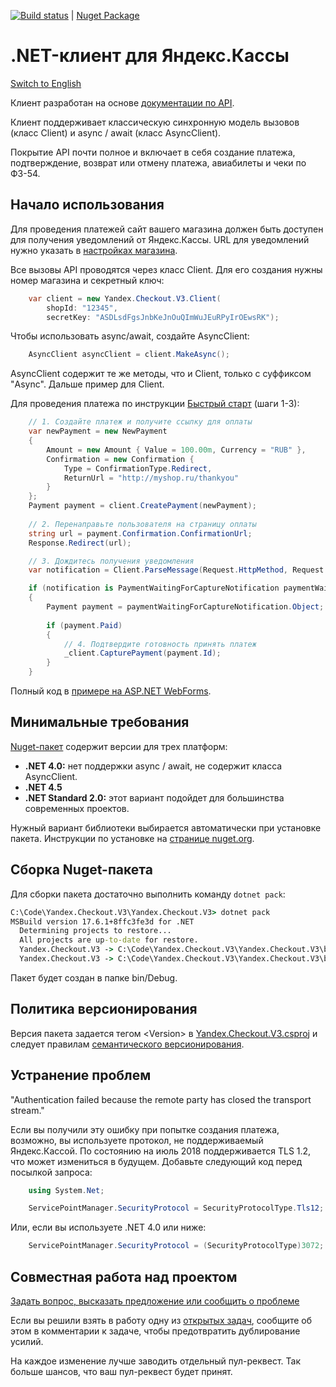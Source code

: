 [![Build status](https://ci.appveyor.com/api/projects/status/mgyl8ebfc5149uy5?svg=true)](https://ci.appveyor.com/project/morpher/yandex-checkout-v3)
 | [Nuget Package](https://www.nuget.org/packages/Yandex.Checkout.V3/)

# .NET-клиент для Яндекс.Кассы

[Switсh to English](https://github.com/morpher-ru/Yandex.Checkout.V3/blob/master/README.en.md) 

Клиент разработан на основе [документации по API](https://yookassa.ru/developers).

Клиент поддерживает классическую синхронную модель вызовов (класс Client) и async / await (класс AsyncClient).

Покрытие API почти полное и включает в себя создание платежа, подтверждение, возврат или отмену платежа, авиабилеты и чеки по ФЗ-54.

## Начало использования

Для проведения платежей сайт вашего магазина должен быть доступен для получения уведомлений от Яндекс.Кассы. URL для уведомлений нужно указать в [настройках магазина](https://yookassa.ru/my/shop-settings).

Все вызовы API проводятся через класс Client. Для его создания нужны номер магазина и секретный ключ:

```csharp
    var client = new Yandex.Checkout.V3.Client(
        shopId: "12345", 
        secretKey: "ASDLsdFgsJnbKeJnOuQImWuJEuRPyIrOEwsRK");
```

Чтобы использовать async/await, создайте AsyncClient:

```csharp
    AsyncClient asyncClient = client.MakeAsync();
```

AsyncClient содержит те же методы, что и Client, только с суффиксом "Async". Дальше пример для Client.

Для проведения платежа по инструкции [Быстрый старт](https://yookassa.ru/developers/payment-acceptance/getting-started/quick-start) (шаги 1-3):

```csharp
    // 1. Создайте платеж и получите ссылку для оплаты
    var newPayment = new NewPayment
    {
        Amount = new Amount { Value = 100.00m, Currency = "RUB" },
        Confirmation = new Confirmation { 
            Type = ConfirmationType.Redirect,
            ReturnUrl = "http://myshop.ru/thankyou"
        }
    };
    Payment payment = client.CreatePayment(newPayment);
    
    // 2. Перенаправьте пользователя на страницу оплаты
    string url = payment.Confirmation.ConfirmationUrl;
    Response.Redirect(url);

    // 3. Дождитесь получения уведомления
    var notification = Client.ParseMessage(Request.HttpMethod, Request.ContentType, Request.InputStream);

    if (notification is PaymentWaitingForCaptureNotification paymentWaitingForCaptureNotification)
    {
        Payment payment = paymentWaitingForCaptureNotification.Object;
        
        if (payment.Paid)
        {
            // 4. Подтвердите готовность принять платеж
            _client.CapturePayment(payment.Id);
        }
    }    
```

Полный код в [примере на ASP.NET WebForms](https://github.com/morpher-ru/Yandex.Checkout.V3/blob/master/AspNetSample/Default.aspx.cs).

## Минимальные требования

[Nuget-пакет](https://www.nuget.org/packages/Yandex.Checkout.V3) содержит версии для трех платформ:

* **.NET 4.0:** нет поддержки async / await, не содержит класса AsyncClient.
* **.NET 4.5**
* **.NET Standard 2.0:** этот вариант подойдет для большинства современных проектов.

Нужный вариант библиотеки выбирается автоматически при установке пакета. Инструкции по установке на [странице nuget.org](https://www.nuget.org/packages/Yandex.Checkout.V3).


## Сборка Nuget-пакета

Для сборки пакета достаточно выполнить команду ```dotnet pack```:

```cmd
C:\Code\Yandex.Checkout.V3\Yandex.Checkout.V3> dotnet pack             
MSBuild version 17.6.1+8ffc3fe3d for .NET
  Determining projects to restore...
  All projects are up-to-date for restore.
  Yandex.Checkout.V3 -> C:\Code\Yandex.Checkout.V3\Yandex.Checkout.V3\bin\Debug\net45\Yandex.Checkout.V3.dll
  Yandex.Checkout.V3 -> C:\Code\Yandex.Checkout.V3\Yandex.Checkout.V3\bin\Debug\netstandard2.0\Yandex.Checkout.V3.dll
```

Пакет будет создан в папке bin/Debug.


## Политика версионирования

Версия пакета задается тегом &lt;Version&gt; в [Yandex.Checkout.V3.csproj](https://github.com/morpher-ru/Yandex.Checkout.V3/blob/master/Yandex.Checkout.V3/Yandex.Checkout.V3.csproj#L5) и следует правилам [семантического версионирования](https://semver.org/lang/ru/).

## Устранение проблем

"Authentication failed because the remote party has closed the transport stream."

Если вы получили эту ошибку при попытке создания платежа, возможно, вы используете протокол, не поддерживаемый Яндекс.Кассой. По состоянию на июль 2018 поддерживается TLS 1.2, что может измениться в будущем. Добавьте следующий код перед посылкой запроса:

```csharp
    using System.Net;

    ServicePointManager.SecurityProtocol = SecurityProtocolType.Tls12;
```
  
Или, если вы используете .NET 4.0 или ниже:

```csharp
    ServicePointManager.SecurityProtocol = (SecurityProtocolType)3072;
```

## Совместная работа над проектом

[Задать вопрос, высказать предложение или сообщить о проблеме](https://github.com/morpher-ru/Yandex.Checkout.V3/issues/new)

Если вы решили взять в работу одну из [открытых задач](https://github.com/morpher-ru/Yandex.Checkout.V3/issues),
сообщите об этом в комментарии к задаче, чтобы предотвратить дублирование усилий.

На каждое изменение лучше заводить отдельный пул-реквест. Так больше шансов, что ваш пул-реквест будет принят.
